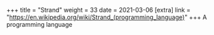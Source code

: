 +++
title = "Strand"
weight = 33
date = 2021-03-06
[extra]
link = "https://en.wikipedia.org/wiki/Strand_(programming_language)"
+++
A programming language

